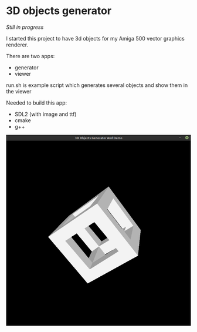 # 3D objects generator
_Still in progress_ 

I started this project to have 3d objects for my Amiga 500 vector graphics renderer.

There are two apps:

- generator
- viewer 

run.sh is example script which generates several objects and show them in the viewer

Needed to build this app:

- SDL2 (with image and ttf)
- cmake
- g++ 

![](example.png)
